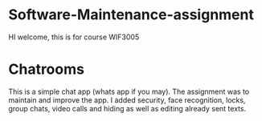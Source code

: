 # Software-Maintenance-assignment
HI welcome, this is for course WIF3005
# Chatrooms
This is a simple chat app (whats app if you may).
The assignment was to maintain and improve the app.
I added security, face recognition, locks, group chats, video calls and hiding as well as editing already sent texts.
